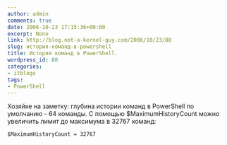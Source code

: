 ```yaml
---
author: admin
comments: true
date: 2006-10-23 17:15:36+00:00
excerpt: None
link: http://blog.not-a-kernel-guy.com/2006/10/23/88
slug: история-команд-в-powershell
title: История команд в PowerShell.
wordpress_id: 88
categories:
- itblogs
tags:
- PowerShell
---
```


Хозяйке на заметку: глубина истории команд в PowerShell по умолчанию - 64 команды. С помощью $MaximumHistoryCount можно увеличить лимит до максимума в 32767 команд:

```no-highlight
$MaximumHistoryCount = 32767
```
